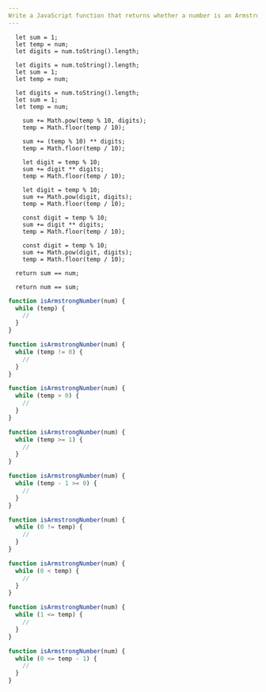 ```yaml
---
Write a JavaScript function that returns whether a number is an Armstrong number using a "while" loop.
---
```


```initial
  let sum = 1;
  let temp = num;
  let digits = num.toString().length;
```

```initial
  let digits = num.toString().length;
  let sum = 1;
  let temp = num;
```

```initial
  let digits = num.toString().length;
  let sum = 1;
  let temp = num;
```

```transformation
    sum += Math.pow(temp % 10, digits);
    temp = Math.floor(temp / 10);
```

```transformation
    sum += (temp % 10) ** digits;
    temp = Math.floor(temp / 10);
```

```transformation
    let digit = temp % 10;
    sum += digit ** digits;
    temp = Math.floor(temp / 10);
```

```transformation
    let digit = temp % 10;
    sum += Math.pow(digit, digits);
    temp = Math.floor(temp / 10);
```

```transformation
    const digit = temp % 10;
    sum += digit ** digits;
    temp = Math.floor(temp / 10);
```

```transformation
    const digit = temp % 10;
    sum += Math.pow(digit, digits);
    temp = Math.floor(temp / 10);
```

```final
  return sum == num;
```

```final
  return num == sum;
```

```js
function isArmstrongNumber(num) {
  while (temp) {
    //
  }
}
```

```js
function isArmstrongNumber(num) {
  while (temp != 0) {
    //
  }
}
```

```js
function isArmstrongNumber(num) {
  while (temp > 0) {
    //
  }
}
```

```js
function isArmstrongNumber(num) {
  while (temp >= 1) {
    //
  }
}
```

```js
function isArmstrongNumber(num) {
  while (temp - 1 >= 0) {
    //
  }
}
```

```js
function isArmstrongNumber(num) {
  while (0 != temp) {
    //
  }
}
```

```js
function isArmstrongNumber(num) {
  while (0 < temp) {
    //
  }
}
```

```js
function isArmstrongNumber(num) {
  while (1 <= temp) {
    //
  }
}
```

```js
function isArmstrongNumber(num) {
  while (0 <= temp - 1) {
    //
  }
}
```

